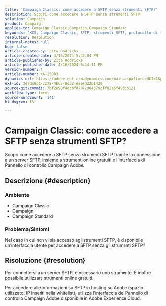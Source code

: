 ```yaml
---
title: 'Campaign Classic: come accedere a SFTP senza strumenti SFTP?'
description: Scopri come accedere a SFTP senza strumenti SFTP
solution: Campaign
product: Campaign
applies-to: Campaign Classic,Campaign,Campaign Standard
keywords: "KCS, Campaign Classic, SFTP, strumenti SFTP, protocollo di trasferimento file sicuro"
resolution: Resolution
internal-notes: null
bug: false
article-created-by: Zita Rodricks
article-created-date: 4/16/2024 5:40:04 PM
article-published-by: Zita Rodricks
article-published-date: 4/16/2024 5:44:11 PM
version-number: 4
article-number: KA-15083
dynamics-url: https://adobe-ent.crm.dynamics.com/main.aspx?forceUCI=1&pagetype=entityrecord&etn=knowledgearticle&id=abe68058-18fc-ee11-a1ff-6045bd0065b6
exl-id: 3e7dc8d1-c278-4b67-8d32-e8e7d22b1429
source-git-commit: 7bf2e98f4dcbfd7072984379cff02a6f495bb121
workflow-type: tm+mt
source-wordcount: '141'
ht-degree: 5%

---
```


# Campaign Classic: come accedere a SFTP senza strumenti SFTP?


Scopri come accedere a SFTP senza strumenti SFTP tramite la connessione a un server SFTP, insieme a strumenti online gratuiti e l’interfaccia di Pannello di controllo Campaign Adobe.

## Descrizione {#description}


### Ambiente

- Campaign Classic
- Campaign
- Campaign Standard


### Problema/Sintomi

Nel caso in cui non vi sia accesso agli strumenti SFTP, è disponibile un’interfaccia utente per accedere a SFTP senza gli strumenti SFTP?




## Risoluzione {#resolution}


Per connettersi a un server SFTP, è necessario uno strumento. È inoltre possibile utilizzare strumenti online gratuiti.

Per accedere alle informazioni su SFTP in hosting su Adobe (spazio utilizzato, IP inseriti nella whitelist), utilizza l’interfaccia del Pannello di controllo Campaign Adobe disponibile in Adobe Experience Cloud.
